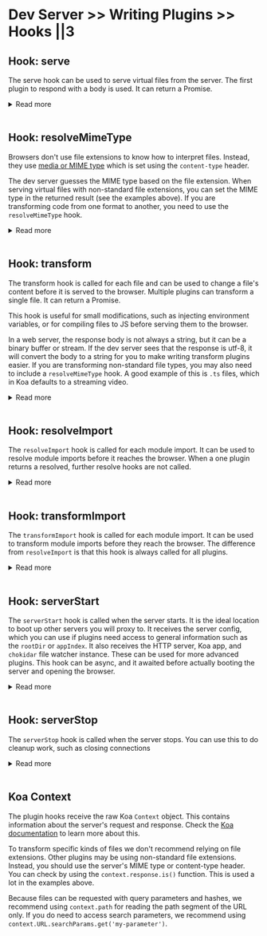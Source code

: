 # Dev Server >> Writing Plugins >> Hooks ||3

## Hook: serve

The serve hook can be used to serve virtual files from the server. The first plugin to respond with a body is used. It can return a Promise.

<details>
<summary>Read more</summary>

Serve an auto generated `index.html`:

```js
const indexHTML = generateIndexHTML();

export default {
  plugins: [
    {
      name: 'my-plugin',
      serve(context) {
        if (context.path === '/index.html') {
          return indexHTML;
        }
      },
    },
  ],
};
```

Serve a virtual module:

```js
export default {
  plugins: [
    {
      name: 'my-plugin',
      serve(context) {
        if (context.path === '/messages.js') {
          return 'export default "Hello world";';
        }
      },
    },
  ],
};
```

The file extension is used to infer the mime type to respond with. If you are using a non-standard file extension you need to use the `type` property to set it explicitly:

```js
export default {
  plugins: [
    {
      name: 'my-plugin',
      serve(context) {
        if (context.path === '/foo.xyz') {
          return { body: 'console.log("foo bar");', type: 'js' };
        }
      },
    },
  ],
};
```

</details>
&nbsp;

## Hook: resolveMimeType

Browsers don't use file extensions to know how to interpret files. Instead, they use [media or MIME type](https://developer.mozilla.org/en-US/docs/Web/HTTP/Basics_of_HTTP/MIME_types) which is set using the `content-type` header.

The dev server guesses the MIME type based on the file extension. When serving virtual files with non-standard file extensions, you can set the MIME type in the returned result (see the examples above). If you are transforming code from one format to another, you need to use the `resolveMimeType` hook.

<details>
<summary>Read more</summary>

The returned MIME type can be a file extension, this will be used to set the corresponding default MIME type. For example `js` resolves to `application/javascript` and `css` to `text/css`.

```js
export default {
  plugins: [
    {
      name: 'my-plugin',
      resolveMimeType(context) {
        // change all MD files to HTML
        if (context.path.endsWith('.md')) {
          return 'html';
        }
      },
    },
    {
      name: 'my-plugin',
      resolveMimeType(context) {
        // change all CSS files to JS, except for a specific file
        if (context.path.endsWith('.css') && context.path !== '/global.css') {
          return 'js';
        }
      },
    },
  ],
};
```

You can use a mime type shorthand, such as `js` or `css`. Koa will resolve this to the full mimetype. It is also possible to set the full mime type directly:

```js
export default {
  plugins: [
    {
      name: 'my-plugin',
      resolveMimeType(context) {
        if (context.response.is('md')) {
          return 'text/html';
        }
      },
    },
  ],
};
```

</details>
&nbsp;

## Hook: transform

The transform hook is called for each file and can be used to change a file's content before it is served to the browser. Multiple plugins can transform a single file. It can return a Promise.

This hook is useful for small modifications, such as injecting environment variables, or for compiling files to JS before serving them to the browser.

In a web server, the response body is not always a string, but it can be a binary buffer or stream. If the dev server sees that the response is utf-8, it will convert the body to a string for you to make writing transform plugins easier. If you are transforming non-standard file types, you may also need to include a `resolveMimeType` hook. A good example of this is `.ts` files, which in Koa defaults to a streaming video.

<details>
  <summary>Read more</summary>

Rewrite the base path of your application for local development:

```js
export default {
  plugins: [
    {
      name: 'my-plugin',
      transform(context) {
        if (context.path === '/index.html') {
          const transformedBody = context.body.replace(/<base href=".*">/, '<base href="/foo/">');
          return transformedBody;
        }
      },
    },
  ],
};
```

Inject a script to set global variables during local development:

```js
export default {
  plugins: [
    {
      name: 'my-plugin',
      transform(context) {
        if (context.path === '/index.html') {
          const transformedBody = context.body.replace(
            '</head>',
            '<script>window.process = { env: { NODE_ENV: "development" } }</script></head>',
          );
          return transformedBody;
        }
      },
    },
  ],
};
```

Inject environment variables into a JS module:

```js
import fs from 'fs';

const packageJson = JSON.parse(fs.readFileSync('package.json', 'utf-8'));

export default {
  plugins: [
    {
      name: 'my-plugin',
      transform(context) {
        if (context.path === '/src/environment.js') {
          return `export const version = '${packageJson.version}';`;
        }
      },
    },
  ],
};
```

Transform markdown to HTML:

```js
import { markdownToHTML } from 'markdown-to-html-library';

export default {
  plugins: [
    {
      name: 'my-plugin',
      resolveMimeType(context) {
        // this ensures the browser interprets .md files as .html
        if (context.path.endsWith('.md')) {
          return 'html';
        }
      },

      async transform(context) {
        // this will transform all MD files. if you only want to transform certain MD files
        // you can check context.path
        if (context.path.endsWith('.md')) {
          const html = await markdownToHTML(body);

          return html;
        }
      },
    },
  ],
};
```

Polyfill CSS modules in JS:

```js
export default {
  plugins: [
    {
      name: 'my-plugin',
      resolveMimeType(context) {
        if (context.path.endsWith('.css')) {
          return 'js';
        }
      },

      async transform(context) {
        if (context.path.endsWith('.css')) {
          const stylesheet = `
            const stylesheet = new CSSStyleSheet();
            stylesheet.replaceSync(${JSON.stringify(body)});
            export default stylesheet;
          `;

          return stylesheet;
        }
      },
    },
  ],
};
```

Set custom HTTP headers (e.g. for [COOP/COEP](https://web.dev/coop-coep/), [CSP](https://developer.mozilla.org/en-US/docs/Web/HTTP/Headers/Content-Security-Policy), etc.):

```js
export default {
  plugins: [
    {
      name: 'my-plugin',
      transform(context) {
        if (context.path === '/index.html') {
          context.set('X-My-Custom-Header', 'hello, world';
        }
      },
    },
  ],
};
```

</details>
&nbsp;

## Hook: resolveImport

The `resolveImport` hook is called for each module import. It can be used to resolve module imports before it reaches the browser. When a one plugin returns a resolved, further resolve hooks are not called.

<details>
  <summary>Read more</summary>

The dev server already resolves module imports when the `--node-resolve` flag is turned on. You can do the resolving yourself, or overwrite it for some files.

The hook receives the import string and should return the string to replace it with. This should be a browser-compatible path, not a file path.

```js
export default {
  plugins: [
    {
      name: 'my-plugin',
      async resolveImport({ source, context }) {
        const resolvedImport = fancyResolveLibrary(source);
        return resolvedImport;
      },
    },
  ],
};
```

</details>
&nbsp;

## Hook: transformImport

The `transformImport` hook is called for each module import. It can be used to transform module imports before they reach the browser. The difference from `resolveImport` is that this hook is always called for all plugins.

<details>
  <summary>Read more</summary>

The hook receives the import string and should return the string to replace it with. This should be a browser-compatible path, not a file path.

```js
export default {
  plugins: [
    {
      name: 'my-plugin',
      async transformImport({ source, context }) {
        return `${source}?foo=bar;
      },
    },
  ],
};
```

</details>
&nbsp;

## Hook: serverStart

The `serverStart` hook is called when the server starts. It is the ideal location to boot up other servers you will proxy to. It receives the server config, which you can use if plugins need access to general information such as the `rootDir` or `appIndex`. It also receives the HTTP server, Koa app, and `chokidar` file watcher instance. These can be used for more advanced plugins. This hook can be async, and it awaited before actually booting the server and opening the browser.

<details>
<summary>Read more</summary>

Accessing the serverStart parameters:

```js
import _glob from 'glob';
import { promisify } from 'util';
const glob = promisify(_glob);

function myFancyPlugin() {
  let rootDir;

  return {
    name: 'my-plugin',
    serverStart({ config, app, server, fileWatcher }) {
      // take the rootDir to access it later
      rootDir = config.rootDir;

      // register a koa middleware directly
      app.use((context, next) => {
        console.log(context.path);
        return next();
      });

      // register a single file to be watched
      fileWatcher.add('/README.md');

      // register multiple files to be watched
      const files = await glob('{elements}/**/*.{ts,css,html}', { cwd: process.cwd() });
      for (const file of files) {
        fileWatcher.add(file);
      }
    },
  };
}

export default {
  plugins: [myFancyPlugin()],
};
```

Boot up another server for proxying in serverStart:

```js
import proxy from 'koa-proxies';

export default {
  plugins: [
    {
      name: 'my-plugin',
      async serverStart({ app }) {
        // set up a proxy for certain requests
        app.use(
          proxy('/api', {
            target: 'http://localhost:9001',
          }),
        );

        // boot up the other server because it is awaited the dev server will also wait for it
        await startOtherServer({ port: 9001 });
      },
    },
  ],
};
```

</details>
&nbsp;

## Hook: serverStop

The `serverStop` hook is called when the server stops. You can use this to do cleanup work, such as closing connections

<details>
<summary>Read more</summary>

```js
function myFancyPlugin() {
  return {
    name: 'my-plugin',
    serverStop() {
      // cleanup
    },
  };
}

export default {
  plugins: [myFancyPlugin()],
};
```

Boot up another server for proxying in serverStart:

</details>
&nbsp;

## Koa Context

The plugin hooks receive the raw Koa `Context` object. This contains information about the server's request and response. Check the [Koa documentation](https://koajs.com/) to learn more about this.

To transform specific kinds of files we don't recommend relying on file extensions. Other plugins may be using non-standard file extensions. Instead, you should use the server's MIME type or content-type header. You can check by using the `context.response.is()` function. This is used a lot in the examples above.

Because files can be requested with query parameters and hashes, we recommend using `context.path` for reading the path segment of the URL only. If you do need to access search parameters, we recommend using `context.URL.searchParams.get('my-parameter')`.
